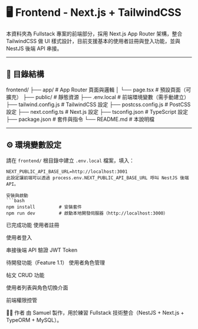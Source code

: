 # 🖥️ Frontend - Next.js + TailwindCSS

本資料夾為 Fullstack 專案的前端部分，採用 Next.js App Router 架構，整合 TailwindCSS 做 UI 樣式設計，目前支援基本的使用者註冊與登入功能，並與 NestJS 後端 API 串接。

---

## 📁 目錄結構

frontend/ ├── app/ # App Router 頁面與邏輯 │ └── page.tsx # 預設頁面（可擴充） ├── public/ # 靜態資源 ├── .env.local # 前端環境變數（需手動建立） ├── tailwind.config.js # TailwindCSS 設定 ├── postcss.config.js # PostCSS 設定 ├── next.config.ts # Next.js 設定 ├── tsconfig.json # TypeScript 設定 ├── package.json # 套件與指令 └── README.md # 本說明檔

---

## ⚙️ 環境變數設定

請在 `frontend/` 根目錄中建立 `.env.local` 檔案，填入：

````env
NEXT_PUBLIC_API_BASE_URL=http://localhost:3001
此設定讓前端可以透過 process.env.NEXT_PUBLIC_API_BASE_URL 呼叫 NestJS 後端 API。

安裝與啟動
```bash
npm install         # 安裝套件
npm run dev         # 啟動本地開發伺服器（http://localhost:3000）
````

已完成功能
使用者註冊

使用者登入

串接後端 API 驗證 JWT Token

待開發功能（Feature 1.1）
使用者角色管理

帖文 CRUD 功能

使用者列表與角色切換介面

前端權限控管

🧑‍💻 作者
由 Samuel 製作，用於練習 Fullstack 技術整合（NestJS + Next.js + TypeORM + MySQL）。
